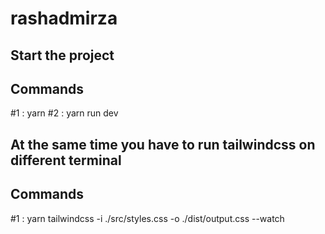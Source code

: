# rashadmirza
## Start the project
## Commands
#1 : yarn
#2 : yarn run dev

## At the same time you have to run tailwindcss on different terminal 
## Commands
#1 : yarn tailwindcss -i ./src/styles.css -o ./dist/output.css --watch 

